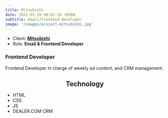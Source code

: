 ```yaml
---
title: Mitsubishi
date: 2022-01-20 08:01:35 +0300
subtitle: Email/Frontend Developer
image: '/images/project-mitsubishi.jpg'
---
```


<ul class="list-inline item-details">
    <li>Client:
        <strong><a href="https://www.mitsubishicars.com/">Mitsubishi</a>
        </strong>
    </li>
    <li>Role:
        <strong>Email & Frontend Developer</strong>
    </li>
</ul>

<h3>Frontend Developer</h3>
Frontend Developer in charge of weekly ad content, and CRM management.

<h2 style="text-align: center; margin-bottom: 10px;">Technology</h2>
<ul class="list-inline item-details">
    <li>HTML</li>
    <li>CSS</li>
    <li>JS</li>
    <li>DEALER.COM CRM</li>
</ul>